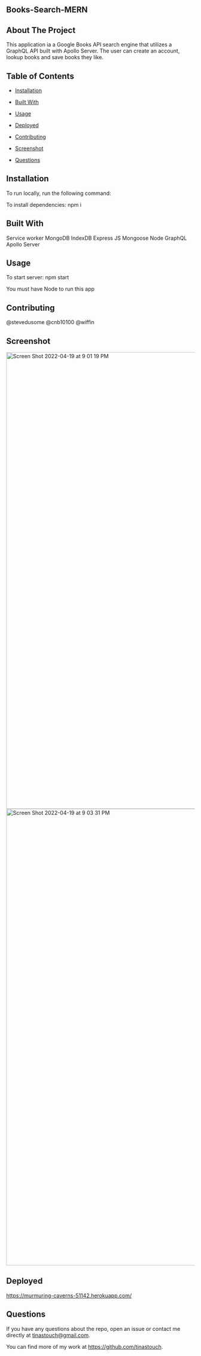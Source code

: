   ## Books-Search-MERN
  
  ## About The Project

  This application ia a Google Books API search engine that utilizes a GraphQL API built with Apollo Server. The user can create an account, lookup books and save books they like.
  ## Table of Contents

  * [Installation](#installation)

  * [Built With](#languages)
  
  * [Usage](#usage)

  * [Deployed](#deployed)

  * [Contributing](#contributing)

  * [Screenshot](#screenshot)

  * [Questions](#questions)

  ## Installation

  To run locally, run the following command:
  
  To install dependencies: npm i

 

  ## Built With

 Service worker
 MongoDB
 IndexDB
 Express
 JS
 Mongoose
 Node
 GraphQL
 Apollo Server

  ## Usage

   To start server: npm start

   You must have Node to run this app 
   
  ## Contributing

  @stevedusome @cnb10100 @wiffin

## Screenshot

<img width="1222" alt="Screen Shot 2022-04-19 at 9 01 19 PM" src="https://user-images.githubusercontent.com/93742788/164126870-3619dc27-df1e-483f-9c07-ee57bede44e2.png">

<img width="1222" alt="Screen Shot 2022-04-19 at 9 03 31 PM" src="https://user-images.githubusercontent.com/93742788/164126884-7925f10a-7649-4c49-97f8-598d772aa129.png">


 ## Deployed
  
  https://murmuring-caverns-51142.herokuapp.com/
  
## Questions

If you have any questions about the repo, open an issue or contact me directly at
tinastouch@gmail.com. 

You can find more of my work at https://github.com/tinastouch.

